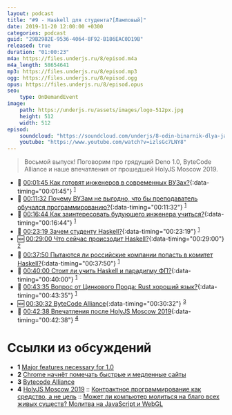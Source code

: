 ```yaml
---
layout: podcast
title: "#9 - Haskell для студента?[Ламповый]"
date: 2019-11-20 12:00:00 +0300
categories: podcast
guid: "29B2982E-9536-4064-8F92-B186EAC0D19B"
released: true
duration: "01:00:23"
m4a: https://files.underjs.ru/8/episod.m4a
m4a_length: 58654641
mp3: https://files.underjs.ru/8/episod.mp3
ogg: https://files.underjs.ru/8/episod.ogg
opus: https://files.underjs.ru/8/episod.opus
seo:
    type: OnDemandEvent
image:
    path: https://underjs.ru/assets/images/logo-512px.jpg
    height: 512
    width: 512
episod:
    soundcloud: "https://soundcloud.com/underjs/8-odin-binarnik-dlya-javascript"
    youtube: "https://www.youtube.com/watch?v=izlsGc7LNY8"
---
```


> Восьмой выпуск! Поговорим про грядущий Deno 1.0, ByteCode Alliance и наше впечатления от прошедшей HolyJS Moscow 2019.

- 🤔 [00:01:45 Как готовят инженеров в современных ВУЗах?](#){:data-timing="00:01:45"} <sup>[1](#note1)</sup>
- 🤔 [00:11:32 Почему ВУЗам не выгодно, что бы преподаватель обучался программированию?](#){:data-timing="00:11:32"} <sup>[1](#note1)</sup>
- 🤔 [00:16:44 Как заинтересовать будующего инженера учиться?](#){:data-timing="00:16:44"} <sup>[1](#note1)</sup>
- 🤔 [00:23:19 Зачем студенту Haskell?](#){:data-timing="00:23:19"} <sup>[1](#note1)</sup>
- 🆕 [00:29:00 Что сейчас происзодит Haskell?](#){:data-timing="00:29:00"} <sup>[2](#note2)</sup>
- 🤔 [00:37:50 Пытаются ли российские компании попасть в комитет Haskell?](#){:data-timing="00:37:50"} <sup>[1](#note1)</sup>
- 🤔 [00:40:00 Стоит ли учить Haskell и парадигму ФП?](#){:data-timing="00:40:00"} <sup>[1](#note1)</sup>
- 🤔 [00:43:35 Вопрос от Цинкового Прода: Rust хороший язык?](#){:data-timing="00:43:35"} <sup>[1](#note1)</sup>
- 🆕 [00:30:32 ByteCode Alliance](#){:data-timing="00:30:32"} <sup>[3](#note3)</sup>
- 🤔 [00:42:38 Впечатления после HolyJS Moscow 2019](#){:data-timing="00:42:38"} <sup>[4](#note4)</sup>

# Ссылки из обсуждений

- <b id="note1">1</b> [Major features necessary for 1.0 ](https://github.com/denoland/deno/issues/2473)
- <b id="note2">2</b> [Chrome начнёт помечать быстрые и медленные сайты](https://www.opennet.ru/opennews/art.shtml?num=51844)
- <b id="note3">3</b> [Bytecode Alliance](https://bytecodealliance.org/)
- <b id="note4">4</b> [HolyJS Moscow 2019](https://holyjs-moscow.ru/) :: [Контрактное программирование как средство, а не цель](https://holyjs-moscow.ru/2019/msk/talks/qp9sdze3lxb7vlru5kwis/) :: [Может ли компьютер молиться на благо всех живых существ? Молитва на JavaScript и WebGL](https://holyjs-moscow.ru/2019/msk/talks/4yu3tnve11pvazkz9rk9hg/)
